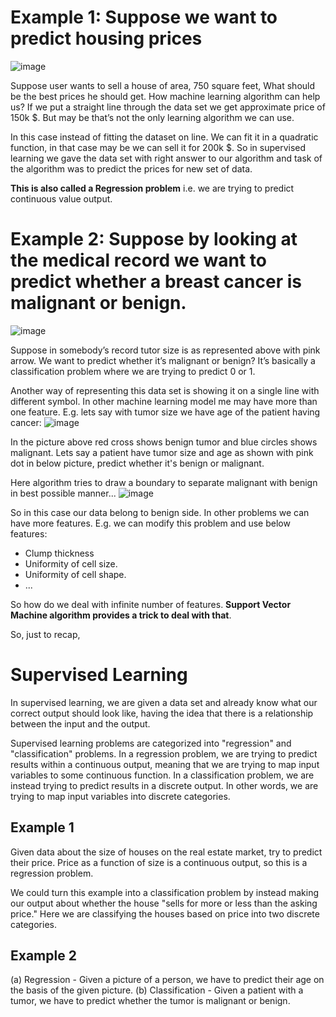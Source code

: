 # Example 1: Suppose we want to predict housing prices

![image](https://github.com/vivekprm/coursera-ml/assets/2403660/6d5d33b6-0219-454a-afc2-800cceae23a6)

Suppose user wants to sell a house of area, 750 square feet, What should be the best prices he should get. How machine learning algorithm can help us? If we put a 
straight line through the data set we get approximate price of 150k $. But may be that’s not the only learning algorithm we can use.

In this case instead of fitting the dataset on line. We can fit it in a quadratic function, in that case may be we can sell it for 200k $. So in supervised learning 
we gave the data set with right answer to our algorithm and task of the algorithm was to predict the prices for new set of data.

**This is also called a Regression problem** i.e. we are trying to predict continuous value output.

# Example 2: Suppose by looking at the medical record we want to predict whether a breast cancer is malignant or benign.
![image](https://github.com/vivekprm/coursera-ml/assets/2403660/15feee06-c31f-489f-b95f-b60bcc6ef367)

Suppose in somebody’s record tutor size is as represented above with pink arrow. We want to predict whether it’s malignant or benign? It’s basically a classification 
problem where we are trying to predict 0 or 1.

Another way of representing this data set is showing it on a single line with different symbol.
In other machine learning model me may have more than one feature. E.g. lets say with tumor size we have age of the patient having cancer:
![image](https://github.com/vivekprm/coursera-ml/assets/2403660/6eef6c46-388a-4ed7-9a7b-fdf131ccdbaf)

In the picture above red cross shows benign tumor and blue circles shows malignant. Lets say a patient have tumor size and age as shown with pink dot in below 
picture, predict whether it's benign or malignant.

Here algorithm tries to draw a boundary to separate malignant with benign in best possible manner...
![image](https://github.com/vivekprm/coursera-ml/assets/2403660/98cfd236-93a0-44a1-9bae-9b5bcf1d772b)

So in this case our data belong to benign side. In other problems we can have more features. E.g. we can modify this problem and use below features:
- Clump thickness
- Uniformity of cell size.
- Uniformity of cell shape.
- ...

So how do we deal with infinite number of features. **Support Vector Machine algorithm provides a trick to deal with that**.

So, just to recap,
# Supervised Learning
In supervised learning, we are given a data set and already know what our correct output should look like, having the idea that there is a relationship between the 
input and the output.

Supervised learning problems are categorized into "regression" and "classification" problems. In a regression problem, we are trying to predict results within a 
continuous output, meaning that we are trying to map input variables to some continuous function. In a classification problem, we are instead trying to predict 
results in a discrete output. In other words, we are trying to map input variables into discrete categories.

## Example 1
Given data about the size of houses on the real estate market, try to predict their price. Price as a function of size is a continuous output, so this is a regression 
problem.

We could turn this example into a classification problem by instead making our output about whether the house "sells for more or less than the asking price." Here 
we are classifying the houses based on price into two discrete categories.

## Example 2
(a) Regression - Given a picture of a person, we have to predict their age on the basis of the given picture.
(b) Classification - Given a patient with a tumor, we have to predict whether the tumor is malignant or benign.

